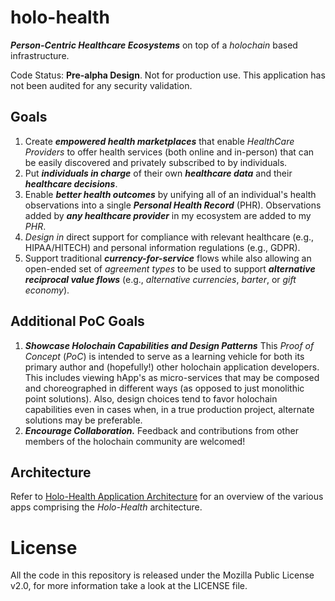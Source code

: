 # holo-health
_**Person-Centric Healthcare Ecosystems**_ on top of a _holochain_ based infrastructure.

Code Status: **Pre-alpha Design**. Not for production use. This application has not been audited for any security validation.

## Goals
   1. Create _**empowered health marketplaces**_ that enable _HealthCare Providers_ to offer health services (both online and in-person) that can be easily discovered and privately subscribed to by individuals.
   1. Put _**individuals in charge**_ of their own **_healthcare data_** and their _**healthcare decisions**_.
   1. Enable _**better health outcomes**_ by unifying all of an individual's health observations into a single _**Personal Health Record**_ (PHR). Observations added by _**any healthcare provider**_ in my ecosystem are added to my _PHR_.
   1. _Design in_ direct support for compliance with relevant healthcare (e.g., HIPAA/HITECH) and personal information regulations (e.g., GDPR). 
   1. Support traditional _**currency-for-service**_ flows while also allowing an open-ended set of _agreement types_ to be used to support _**alternative reciprocal value flows**_ (e.g., _alternative currencies_, _barter_, or _gift economy_). 
   
## Additional PoC Goals   
   1. _**Showcase Holochain Capabilities and Design Patterns**_ This _Proof of Concept_ (_PoC_) is intended to serve as a learning vehicle for both its primary author and (hopefully!) other holochain application developers. This includes viewing hApp's as micro-services that may be composed and choreographed in different ways (as opposed to just monolithic point solutions). Also, design choices tend to favor holochain capabilities even in cases when, in a true production project, alternate solutions may be preferable.
   1. _**Encourage Collaboration.**_ Feedback and contributions from other members of the holochain community are welcomed!

## Architecture
Refer to [Holo-Health Application Architecture](holo-health-app-architecture.md) for an overview of the various apps comprising the _Holo-Health_ architecture.

# License

All the code in this repository is released under the Mozilla Public License v2.0, for more information take a look at the LICENSE file.
